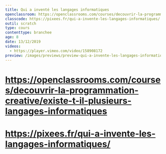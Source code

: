 ```yaml
---
title: Qui a inventé les langages informatiques
openclassroom: https://openclassrooms.com/courses/decouvrir-la-programmation-creative/existe-t-il-plusieurs-langages-informatiques
classcode: https://pixees.fr/qui-a-invente-les-langages-informatiques/
outil: scratch
type: cours
contenttype: branchee
age: 8
date: 13/12/2019
videos: 
  - https://player.vimeo.com/video/158908172
preview: /images/previews/preview-qui-a-invente-les-langages-informatiques.png
---
```


# https://openclassrooms.com/courses/decouvrir-la-programmation-creative/existe-t-il-plusieurs-langages-informatiques
# https://pixees.fr/qui-a-invente-les-langages-informatiques/
